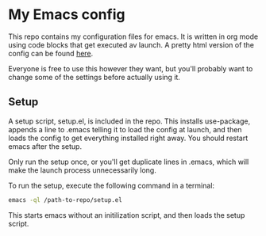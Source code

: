 # My Emacs config

This repo contains my configuration files for emacs. It is written in org mode using code blocks that get executed av launch. A pretty html version of the config can be found [here](http://sindrestephansen.com/emacs-config).

Everyone is free to use this however they want, but you'll probably want to change some of the settings before actually using it.


## Setup

A setup script, setup.el, is included in the repo. This installs use-package, appends a line to .emacs telling it to load the config at launch, and then loads the config to get everything installed right away. You should restart emacs after the setup.

Only run the setup once, or you'll get duplicate lines in .emacs, which will make the launch process unnecessarily long.

To run the setup, execute the following command in a terminal:

```sh
emacs -ql /path-to-repo/setup.el
```

This starts emacs without an initilization script, and then loads the setup script.